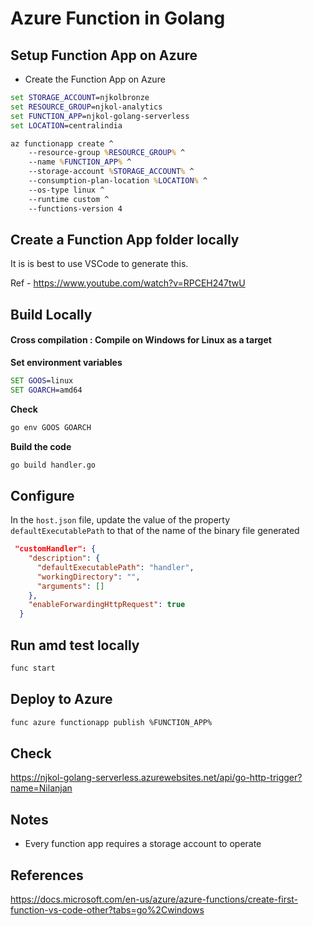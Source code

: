 # Azure Function in Golang

## Setup Function App on Azure

* Create the Function App on Azure

```cmd
set STORAGE_ACCOUNT=njkolbronze
set RESOURCE_GROUP=njkol-analytics
set FUNCTION_APP=njkol-golang-serverless
set LOCATION=centralindia

az functionapp create ^
    --resource-group %RESOURCE_GROUP% ^
    --name %FUNCTION_APP% ^
    --storage-account %STORAGE_ACCOUNT% ^
    --consumption-plan-location %LOCATION% ^
    --os-type linux ^
    --runtime custom ^
    --functions-version 4
```

## Create a Function App folder locally

It is is best to use VSCode to generate this.

Ref - https://www.youtube.com/watch?v=RPCEH247twU


## Build Locally

#### Cross compilation : Compile on Windows for Linux as a target

**Set environment variables**

```cmd
SET GOOS=linux
SET GOARCH=amd64
```

**Check**

```cmd
go env GOOS GOARCH
```

**Build the code**

```cmd
go build handler.go
```

## Configure

In the `host.json` file, update the value of the property `defaultExecutablePath` to that of the name of the binary file generated

```json
 "customHandler": {
    "description": {
      "defaultExecutablePath": "handler",
      "workingDirectory": "",
      "arguments": []
    },
    "enableForwardingHttpRequest": true
  }
```

## Run amd test locally

```bash
func start
```

## Deploy to Azure

```bash
func azure functionapp publish %FUNCTION_APP% 
```

## Check

https://njkol-golang-serverless.azurewebsites.net/api/go-http-trigger?name=Nilanjan

## Notes

* Every function app requires a storage account to operate

## References

https://docs.microsoft.com/en-us/azure/azure-functions/create-first-function-vs-code-other?tabs=go%2Cwindows